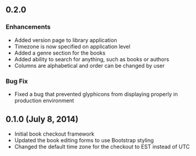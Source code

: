 ## 0.2.0

### Enhancements
- Added version page to library application
- Timezone is now specified on application level
- Added a genre section for the books
- Added ability to search for anything, such as books or authors
- Columns are alphabetical and order can be changed by user

### Bug Fix
- Fixed a bug that prevented glyphicons from displaying properly in production environment


## 0.1.0 (July 8, 2014)

- Initial book checkout framework
- Updated the book editing forms to use Bootstrap styling
- Changed the default time zone for the checkout to EST instead of UTC
